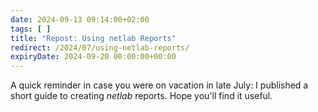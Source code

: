 ```yaml
---
date: 2024-09-13 09:14:00+02:00
tags: [ ]
title: "Repost: Using netlab Reports"
redirect: /2024/07/using-netlab-reports/
expiryDate: 2024-09-20 00:00:00+00:00
---
```

A quick reminder in case you were on vacation in late July: I published a short guide to creating _netlab_ reports. Hope you'll find it useful.